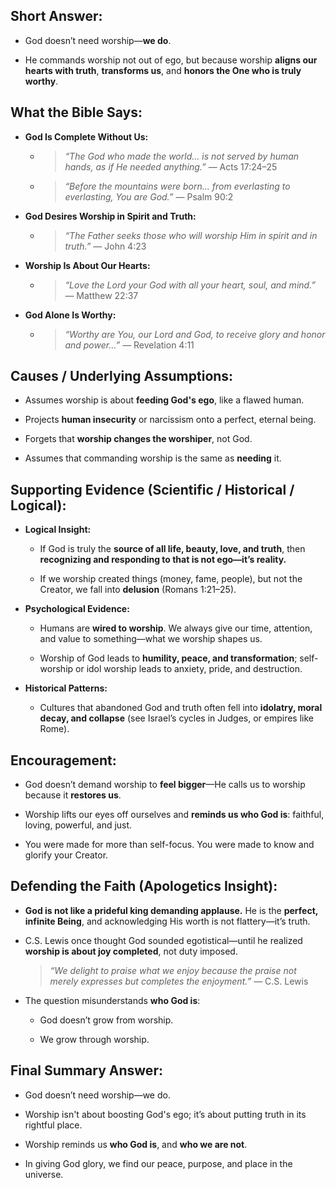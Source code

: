 ## Short Answer:

- God doesn’t need worship—**we do**.
    
- He commands worship not out of ego, but because worship **aligns our hearts with truth**, **transforms us**, and **honors the One who is truly worthy**.

## What the Bible Says:

- **God Is Complete Without Us:**
    
    - > _“The God who made the world… is not served by human hands, as if He needed anything.”_ — Acts 17:24–25
        
    - > _“Before the mountains were born… from everlasting to everlasting, You are God.”_ — Psalm 90:2
        
- **God Desires Worship in Spirit and Truth:**
    
    - > _“The Father seeks those who will worship Him in spirit and in truth.”_ — John 4:23
        
- **Worship Is About Our Hearts:**
    
    - > _“Love the Lord your God with all your heart, soul, and mind.”_ — Matthew 22:37
        
- **God Alone Is Worthy:**
    
    - > _“Worthy are You, our Lord and God, to receive glory and honor and power…”_ — Revelation 4:11

## Causes / Underlying Assumptions:

- Assumes worship is about **feeding God's ego**, like a flawed human.
    
- Projects **human insecurity** or narcissism onto a perfect, eternal being.
    
- Forgets that **worship changes the worshiper**, not God.
    
- Assumes that commanding worship is the same as **needing** it.

## Supporting Evidence (Scientific / Historical / Logical):

- **Logical Insight:**
    
    - If God is truly the **source of all life, beauty, love, and truth**, then **recognizing and responding to that is not ego—it’s reality.**
        
    - If we worship created things (money, fame, people), but not the Creator, we fall into **delusion** (Romans 1:21–25).
        
- **Psychological Evidence:**
    
    - Humans are **wired to worship**. We always give our time, attention, and value to something—what we worship shapes us.
        
    - Worship of God leads to **humility, peace, and transformation**; self-worship or idol worship leads to anxiety, pride, and destruction.
        
- **Historical Patterns:**
    
    - Cultures that abandoned God and truth often fell into **idolatry, moral decay, and collapse** (see Israel’s cycles in Judges, or empires like Rome).

## Encouragement:

- God doesn’t demand worship to **feel bigger**—He calls us to worship because it **restores us**.
    
- Worship lifts our eyes off ourselves and **reminds us who God is**: faithful, loving, powerful, and just.
    
- You were made for more than self-focus. You were made to know and glorify your Creator.

## Defending the Faith (Apologetics Insight):

- **God is not like a prideful king demanding applause.** He is the **perfect, infinite Being**, and acknowledging His worth is not flattery—it’s truth.
    
- C.S. Lewis once thought God sounded egotistical—until he realized **worship is about joy completed**, not duty imposed.
    
    > _“We delight to praise what we enjoy because the praise not merely expresses but completes the enjoyment.”_ — C.S. Lewis
    
- The question misunderstands **who God is**:
    
    - God doesn’t grow from worship.
        
    - We grow through worship.

## Final Summary Answer:

- God doesn’t need worship—we do.
    
- Worship isn't about boosting God's ego; it’s about putting truth in its rightful place.
    
- Worship reminds us **who God is**, and **who we are not**.
    
- In giving God glory, we find our peace, purpose, and place in the universe.